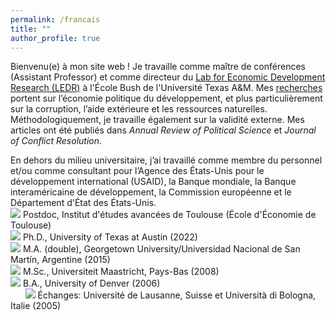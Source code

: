 ```yaml
---
permalink: /francais
title: ""
author_profile: true
---
```


Bienvenu(e) à mon site web ! Je travaille comme maître de conférences (Assistant Professor) et comme directeur du [Lab for Economic Development Research (LEDR)](https://bush.tamu.edu/mosbacher/ledr/) à l'École Bush de l'Université Texas A&M. Mes [recherches](https://mikedenly.com/research/) portent sur l’économie politique du développement, et plus particulièrement sur la corruption, l’aide extérieure et les ressources naturelles. Méthodologiquement, je travaille également sur la validité externe. Mes articles ont été publiés dans *Annual Review of Political Science* et *Journal of Conflict Resolution*.

En dehors du milieu universitaire, j’ai travaillé comme membre du personnel et/ou comme consultant pour l’Agence des États-Unis pour le développement international (USAID), la Banque mondiale, la Banque interaméricaine de développement, la Commission européenne et le Département d'État des États-Unis.   
![](/images/gradhatpng.png) Postdoc, Institut d'études avancées de Toulouse (École d'Économie de Toulouse)
<br>![](/images/gradhatpng.png) Ph.D., University of Texas at Austin (2022)
<br>![](/images/gradhatpng.png) M.A. (double), Georgetown University/Universidad Nacional de San Martín, Argentine (2015)
<br>![](/images/gradhatpng.png) M.Sc., Universiteit Maastricht, Pays-Bas (2008)
<br>![](/images/gradhatpng.png) B.A., University of Denver (2006) 
<br> &nbsp; &nbsp; &nbsp; ![](/images/bullet.png) Échanges: Université de Lausanne, Suisse et Università di Bologna, Italie (2005)
